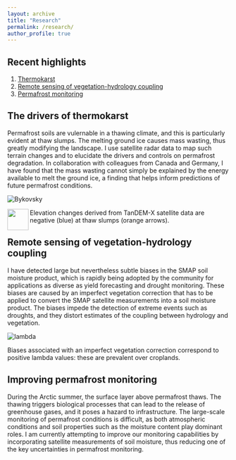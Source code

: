 ```yaml
---
layout: archive
title: "Research"
permalink: /research/
author_profile: true
---
```


## Recent highlights

1. [Thermokarst](#the-drivers-of-thermokarst)
2. [Remote sensing of vegetation-hydrology coupling](#remote-sensing-of-vegetation-hydrology-coupling)
3. [Permafrost monitoring](#improving-permafrost-monitoring)

## The drivers of thermokarst
Permafrost soils are vulernable in a thawing climate, and this is particularly evident at thaw slumps. The melting ground ice causes mass wasting, thus greatly modifying the landscape. I use satellite radar data to map such terrain changes and to elucidate the drivers and controls on permafrost degradation. In collaboration with colleagues from Canada and Germany, I have found that the mass wasting cannot simply be explained by the energy available to melt the ground ice, a finding that helps inform predictions of future permafrost conditions.

![Bykovsky](http://szwieback.github.io/files/bykovskybig.png)

<a href="url"><img src="http://szwieback.github.io/files/bykovskybig.png" align="left" width="48" ></a>

Elevation changes derived from TanDEM-X satellite data are negative (blue) at thaw slumps (orange arrows).

## Remote sensing of vegetation-hydrology coupling
I have detected large but nevertheless subtle biases in the SMAP soil moisture product, which is rapidly being adopted by the community for applications as diverse as yield forecasting and drought monitoring. These biases are caused by an imperfect vegetation correction that has to be applied to convert the SMAP satellite measurements into a soil moisture product. The biases impede the detection of extreme events such as droughts, and they distort estimates of the coupling between hydrology and vegetation.

![lambda](http://szwieback.github.io/files/maplambda.png)

Biases associated with an imperfect vegetation correction correspond to positive lambda values: these are prevalent over croplands.

## Improving permafrost monitoring
During the Arctic summer, the surface layer above permafrost thaws. The thawing triggers biological processes that can lead to the release of greenhouse gases, and it poses a hazard to infrastructure. The large-scale monitoring of permafrost conditions is difficult, as both atmospheric conditions and soil properties such as the moisture content play dominant roles. I am currently attempting to improve our monitoring capabilities by incorporating satellite measurements of soil moisture, thus reducing one of the key uncertainties in permafrost monitoring.

